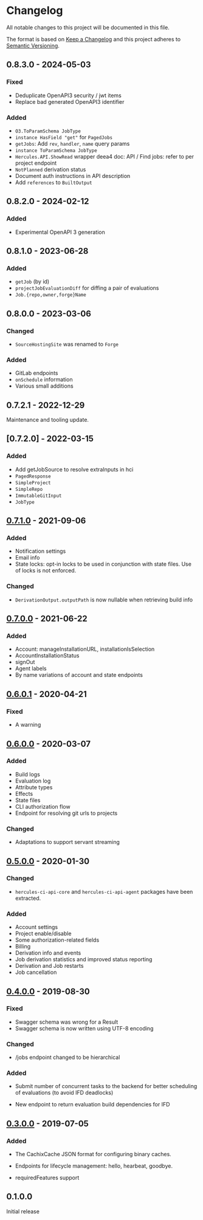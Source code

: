 # Changelog

All notable changes to this project will be documented in this file.

The format is based on [Keep a Changelog](https://keepachangelog.com/en/1.0.0/)
and this project adheres to [Semantic Versioning](https://semver.org/spec/v2.0.0.html).

## 0.8.3.0 - 2024-05-03

### Fixed

- Deduplicate OpenAPI3 security / jwt items
- Replace bad generated OpenAPI3 identifier

### Added
- `O3.ToParamSchema JobType`
- `instance HasField "get"` for `PagedJobs`
- `getJobs`: Add `rev`, `handler`, `name` query params
- `instance ToParamSchema JobType`
- `Hercules.API.ShowRead` wrapper
deea4 doc: API / Find jobs: refer to per project endpoint
- `NotPlanned` derivation status
- Document auth instructions in API description
- Add `references` to `BuiltOutput`

## 0.8.2.0 - 2024-02-12

### Added

 - Experimental OpenAPI 3 generation

## 0.8.1.0 - 2023-06-28

### Added

 - `getJob` (by id)
 - `projectJobEvaluationDiff` for diffing a pair of evaluations
 - `Job.{repo,owner,forge}Name`

## 0.8.0.0 - 2023-03-06

### Changed

 - `SourceHostingSite` was renamed to `Forge`

### Added

 - GitLab endpoints
 - `onSchedule` information
 - Various small additions


## 0.7.2.1 - 2022-12-29

Maintenance and tooling update.

## [0.7.2.0] - 2022-03-15

### Added

 - Add getJobSource to resolve extraInputs in hci
 - `PagedResponse`
 - `SimpleProject`
 - `SimpleRepo`
 - `ImmutableGitInput`
 - `JobType`

## [0.7.1.0] - 2021-09-06

### Added

 - Notification settings
 - Email info
 - State locks: opt-in locks to be used in conjunction with state files. Use of locks is not enforced.

### Changed

 - `DerivationOutput.outputPath` is now nullable when retrieving build info

## [0.7.0.0] - 2021-06-22

### Added

 - Account: manageInstallationURL, installationIsSelection
 - AccountInstallationStatus
 - signOut
 - Agent labels
 - By name variations of account and state endpoints

## [0.6.0.1] - 2020-04-21

### Fixed

 - A warning

## [0.6.0.0] - 2020-03-07

### Added

 - Build logs
 - Evaluation log
 - Attribute types
 - Effects
 - State files
 - CLI authorization flow
 - Endpoint for resolving git urls to projects

### Changed

 - Adaptations to support servant streaming

## [0.5.0.0] - 2020-01-30

### Changed

- `hercules-ci-api-core` and `hercules-ci-api-agent` packages have been extracted.

### Added

- Account settings
- Project enable/disable
- Some authorization-related fields
- Billing
- Derivation info and events
- Job derivation statistics and improved status reporting
- Derivation and Job restarts
- Job cancellation

## [0.4.0.0] - 2019-08-30

### Fixed

- Swagger schema was wrong for a Result
- Swagger schema is now written using UTF-8 encoding

### Changed

- /jobs endpoint changed to be hierarchical

### Added

- Submit number of concurrent tasks to the backend for better scheduling of evaluations (to avoid IFD deadlocks)

- New endpoint to return evaluation build dependencies for IFD


## [0.3.0.0] - 2019-07-05

### Added

- The CachixCache JSON format for configuring binary caches.

- Endpoints for lifecycle management: hello, hearbeat, goodbye.

- requiredFeatures support

## 0.1.0.0

Initial release

[0.7.1.0]: https://github.com/hercules-ci/hercules-ci-agent/compare/hercules-ci-agent-0.7.0.0...hercules-ci-api-0.7.1.0
[0.7.0.0]: https://github.com/hercules-ci/hercules-ci-agent/compare/hercules-ci-agent-0.6.0.1...hercules-ci-api-0.7.0.0
[0.6.0.1]: https://github.com/hercules-ci/hercules-ci-agent/compare/hercules-ci-agent-0.6.0.0...hercules-ci-api-0.6.0.1
[0.6.0.0]: https://github.com/hercules-ci/hercules-ci-agent/compare/hercules-ci-agent-0.5.0.0...hercules-ci-api-0.6.0.0
[0.5.0.0]: https://github.com/hercules-ci/hercules-ci-agent/compare/hercules-ci-agent-0.4.0.0...hercules-ci-api-0.5.0.0
[0.4.0.0]: https://github.com/hercules-ci/hercules-ci-agent/compare/hercules-ci-agent-0.3.0.0...hercules-ci-api-0.4.0.0
[0.3.0.0]: https://github.com/hercules-ci/hercules-ci-agent/compare/hercules-ci-agent-0.1.0.0...hercules-ci-api-0.3.0.0
[Unreleased]: https://github.com/hercules-ci/hercules-ci-agent/compare/stable...master
